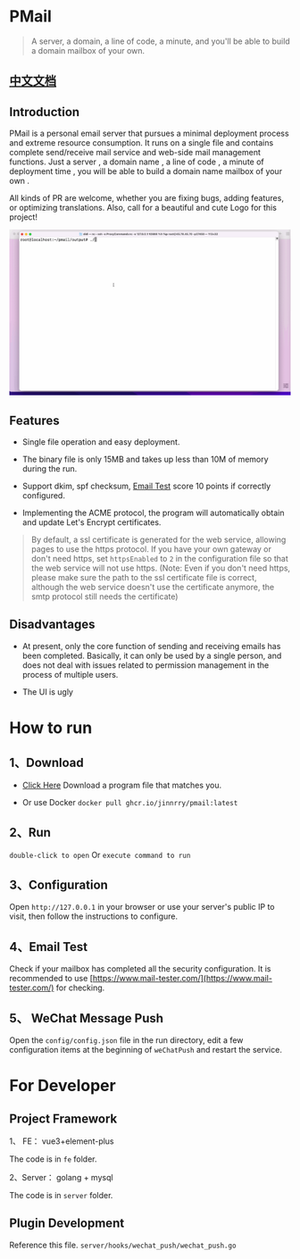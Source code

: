 # PMail

> A server, a domain, a line of code, a minute, and you'll be able to build a domain mailbox of your own.

## [中文文档](./README_CN.md)

## Introduction

PMail is a personal email server that pursues a minimal deployment process and extreme resource consumption. It runs on
a single file and contains complete send/receive mail service and web-side mail management functions. Just a server , a
domain name , a line of code , a minute of deployment time , you will be able to build a domain name mailbox of your
own .

All kinds of PR are welcome, whether you are fixing bugs, adding features, or optimizing translations. Also, call for a
beautiful and cute Logo for this project!

<img src="./docs/en.gif" alt="Editor" width="800px">

## Features

* Single file operation and easy deployment.

* The binary file is only 15MB and takes up less than 10M of memory during the run.

* Support dkim, spf checksum, [Email Test](https://www.mail-tester.com/) score 10 points if correctly configured.

* Implementing the ACME protocol, the program will automatically obtain and update Let's Encrypt certificates.

> By default, a ssl certificate is generated for the web service, allowing pages to use the https protocol.
> If you have your own gateway or don't need https, set `httpsEnabled` to `2` in the configuration file so that the web
> service will not use https.
(Note: Even if you don't need https, please make sure the path to the ssl certificate file is correct, although the web
> service doesn't use the certificate anymore, the smtp protocol still needs the certificate)

## Disadvantages

* At present, only the core function of sending and receiving emails has been completed. Basically, it can only be used
  by a single person, and does not deal with issues related to permission management in the process of multiple users.

* The UI is ugly

# How to run

## 1、Download

* [Click Here](https://github.com/Jinnrry/PMail/releases) Download a program file that matches you.

* Or use Docker `docker pull ghcr.io/jinnrry/pmail:latest`

## 2、Run

`double-click to open` Or `execute command to run`

## 3、Configuration

Open `http://127.0.0.1` in your browser or use your server's public IP to visit, then follow the instructions to
configure.

## 4、Email Test

Check if your mailbox has completed all the security configuration. It is recommended to
use [https://www.mail-tester.com/](https://www.mail-tester.com/) for checking.

## 5、 WeChat Message Push

Open the `config/config.json` file in the run directory, edit a few configuration items at the beginning of `weChatPush`
and restart the service.

# For Developer

## Project Framework

1、 FE： vue3+element-plus

The code is in `fe` folder.

2、Server： golang + mysql

The code is in `server` folder.

## Plugin Development

Reference this file. `server/hooks/wechat_push/wechat_push.go`
